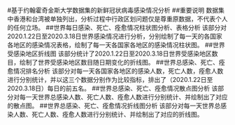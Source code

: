 #基于约翰霍奇金斯大学数据集的新鲜冠状病毒感染情况分析
##重要说明
数据集中香港和台湾被单独列出，分析过程中行政区划问题仅是尊重原数据，不代表个人的任何立场。
##世界每日感染、死亡、痊愈情况柱状图分析、表格分析
该部分对2020.1.22日至2020.3.18日世界感染情况进行分析，分别绘制了每一天的各国家各地区的感染情况表格，绘制了每一天各国家各地区的感染情况柱状图。
##世界受感染地区折线图
该部分统计了2020.1.22日至2020.3.18日世界受感染地区数目，绘制了世界受感染地区数目随日期变化的折线图。
##世界总感染、死亡、痊愈情况排名分析
该部分对每一天各国家各地区的感染人数，死亡人数，痊愈人数进行分别统计，并以这三个数据分别作为比较指标，排出了（2020.1.22日至2020.3.18日）每日的前五名。
##世界总感染、死亡、痊愈情况散点图分析
该部分对每一天世界总感染人数、死亡人数、痊愈人数进行分别统计、并绘制出了对应的散点图。
##世界总感染、死亡、痊愈情况折线图分析
该部分对每一天世界总感染人数、死亡人数、痊愈人数进行分别统计、并绘制出了对应的折线图。

